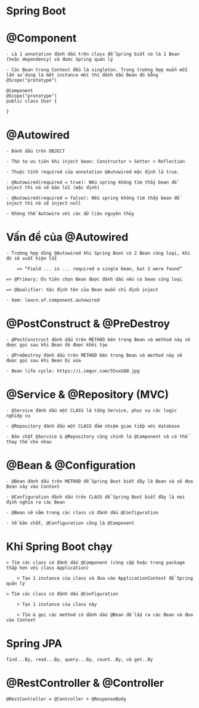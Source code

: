 # Spring Boot
	
# @Component

	- Là 1 annotation đánh dấu trên class để Spring biết nó là 1 Bean (hoặc dependency) và được Spring quản lý
  
	- Các Bean trong Context đều là singleton. Trong trường hợp muốn mỗi lần sử dụng là một instance mới thì đánh dấu Bean đó bằng @Scope("prototype")
	
	@Component
	@Scope("prototype")
	public class User {
	
	}

# @Autowired

	- Đánh dấu trên OBJECT
	
	- Thứ tự ưu tiên khi inject bean: Constructor > Setter > Reflection
	
	- Thuộc tính required của annotation @Autowired mặc định là true.
	
	- @Autowired(required = true): Nếu spring không tìm thấy bean để inject thì nó sẽ báo lỗi (mặc định)
	
	- @Autowired(required = false): Nếu spring không tìm thấy bean để inject thì nó sẽ inject null
	
	- Không thể Autowire với các dữ liệu nguyên thủy

# Vấn đề của @Autowired

	- Trường hợp dùng @Autowired khi Spring Boot có 2 Bean cùng loại, khi đó sẽ xuất hiện lỗi
	
		=> “Field ... in ... required a single bean, but 2 were found”
	
	=> @Primary: Ưu tiên chọn Bean được đánh dấu nếu có bean cũng loại
	
	=> @Qualifier: Xác định tên của Bean muốn chỉ định inject
	
	- Xem: learn.of.component.autowired
	
# @PostConstruct & @PreDestroy

	- @PostConstruct đánh dấu trên METHOD bên trong Bean và method này sẽ được gọi sau khi Bean đó được khởi tạo
	
	- @PreDestroy đánh dấu trên METHOD bên trong Bean và method này sẽ được gọi sau khi Bean bị xóa
	
	- Bean life cycle: https://i.imgur.com/5SxxUQ0.jpg

# @Service & @Repository (MVC)

	- @Service đánh dấu một CLASS là tầng Service, phục vụ các logic nghiệp vụ
	
	- @Repository đánh dấu một CLASS đảm nhiệm giao tiếp với database
	
	- Bản chất @Service & @Repository cũng chính là @Component và có thể thay thế cho nhau

# @Bean & @Configuration

	- @Bean đánh dấu trên METHOD để Spring Boot biết đây là Bean và sẽ đưa Bean này vào Context

	- @Configuration đánh dấu trên CLASS để Spring Boot biết đây là nơi định nghĩa ra các Bean

	- @Bean sẽ nằm trong các class có đánh dấu @Configuration
	
	- Về bản chất, @Configuration cũng là @Component
	
# Khi Spring Boot chạy
		
	> Tìm các class có đánh dấu @Component (cùng cấp hoặc trong package thấp hơn với class Application)
		
		> Tạo 1 instance của class và đưa vào ApplicationContext để Spring quản lý
	
	> Tìm các class có đánh dấu @Configuration

		> Tạo 1 instance của class này

		> Tìm & gọi các method có đánh dấu @Bean để lấy ra các Bean và đưa vào Context

# Spring JPA

	find...By, read...By, query...By, count..By, và get..By

# @RestController & @Controller

	@RestController = @Controller + @ResponseBody
